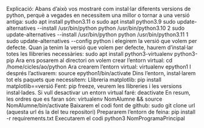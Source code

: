 Explicació:
Abans d’això vos mostraré com instal·lar diferents versions de python, perquè a vegades en necessitem una millor o tornar a una versió antiga: 
sudo apt install python3.11 o sudo apt install python3.9
sudo update-alternatives --install /usr/bin/python python /usr/bin/python3.10 2 
sudo update-alternatives --install /usr/bin/python python /usr/bin/python3.11 1
sudo update-alternatives --config python i elegirem la versió que volem per defecte.
Quan ja tenim la versió que volem per defecte, haurem d’instal·lar totes les llibreries necessàries: sudo apt install python3-virtualenv python3-pip
Ara ens posarem al directori on volem crear l’entorn virtual: cd /home/cicles/ao/python
Ara crearem l’entorn virtual: virtualenv epython1
I després l’activarem: source epython1/bin/activate
Dins l’entorn, instal·larem tot els paquets que necessitem:
Llibreria matplotlib:  pip install matplotlib==versió
Fent: pip freeze, veurem les llibreries i les versions instal·lades.
Si vull desactivar un entorn virtual faré: deactivate
En resum, les ordres que es faran són: virtualenv NomAlumne && source NomAlumne/bin/activate
Baixarem el codi font de github:
sudo git clone url (aquesta url és la del teu repositori)
Prepararem l’entorn de feina:
pip install -r requirements.txt
Executarem el codi
python3 NomProgramaPrincipal

